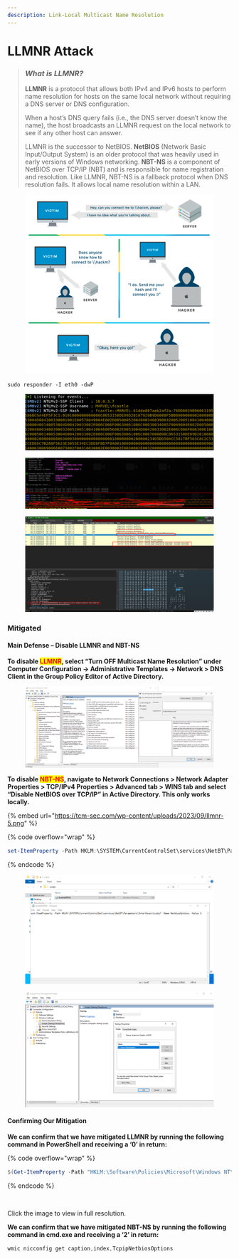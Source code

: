 ```yaml
---
description: Link-Local Multicast Name Resolution
---
```


# LLMNR Attack

> ### _What is LLMNR?_
>
> **LLMNR** is a protocol that allows both IPv4 and IPv6 hosts to perform name resolution for hosts on the same local network without requiring a DNS server or DNS configuration.
>
> When a host’s DNS query fails (i.e., the DNS server doesn’t know the name), the host broadcasts an LLMNR request on the local network to see if any other host can answer.
>
> LLMNR is the successor to NetBIOS. **NetBIOS** (Network Basic Input/Output System) is an older protocol that was heavily used in early versions of Windows networking. **NBT-NS** is a component of NetBIOS over TCP/IP (NBT) and is responsible for name registration and resolution. Like LLMNR, NBT-NS is a fallback protocol when DNS resolution fails. It allows local name resolution within a LAN.

<figure><img src="../../../../.gitbook/assets/image (34).png" alt=""><figcaption></figcaption></figure>

```basic
sudo responder -I eth0 -dwP
```

<figure><img src="../../../../.gitbook/assets/image (35).png" alt=""><figcaption></figcaption></figure>

<figure><img src="../../../../.gitbook/assets/image (39).png" alt=""><figcaption></figcaption></figure>



<figure><img src="../../../../.gitbook/assets/image (40).png" alt=""><figcaption></figcaption></figure>

### Mitigated

#### Main Defense – Disable LLMNR and NBT-NS

**To disable **<mark style="color:red;">**LLMNR**</mark>**, select “Turn OFF Multicast Name Resolution”  under Computer Configuration -> Administrative Templates -> Network > DNS Client in the Group Policy Editor of Active Directory.**

<figure><img src="../../../../.gitbook/assets/image (36).png" alt=""><figcaption></figcaption></figure>

**To disable **<mark style="color:red;">**NBT-NS**</mark>**, navigate to Network Connections > Network Adapter Properties > TCP/IPv4 Properties > Advanced tab > WINS tab and select “Disable NetBIOS over TCP/IP” in Active Directory. This only works locally.**

{% embed url="https://tcm-sec.com/wp-content/uploads/2023/09/llmnr-5.png" %}

{% code overflow="wrap" %}
```powershell
set-ItemProperty -Path HKLM:\SYSTEM\CurrentControlSet\services\NetBT\Parameters\Interfaces\tcpip* -Name NetbiosOptions -Value 2
```
{% endcode %}

<figure><img src="../../../../.gitbook/assets/image (37).png" alt=""><figcaption></figcaption></figure>

<figure><img src="../../../../.gitbook/assets/image (38).png" alt=""><figcaption></figcaption></figure>

#### Confirming Our Mitigation

**We can confirm that we have mitigated LLMNR by running the following command in PowerShell and receiving a ‘0’ in return:**

{% code overflow="wrap" %}
```powershell
$(Get-ItemProperty -Path "HKLM:\Software\Policies\Microsoft\Windows NT\DNSClient" -name EnableMulticast).EnableMulticast
```
{% endcode %}

<figure><img src="https://tcm-sec.com/wp-content/uploads/2023/09/llmnr-8.png" alt=""><figcaption></figcaption></figure>

Click the image to view in full resolution.

**We can confirm that we have mitigated NBT-NS by running the following command in cmd.exe and receiving a ‘2’ in return:**

```powershell
wmic nicconfig get caption,index,TcpipNetbiosOptions
```

<figure><img src="https://tcm-sec.com/wp-content/uploads/2023/09/llmnr-9.png" alt=""><figcaption></figcaption></figure>

